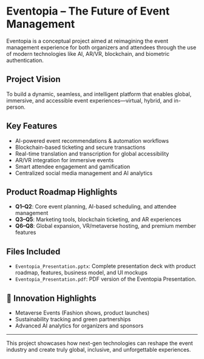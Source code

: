 # Eventopia – The Future of Event Management

Eventopia is a conceptual project aimed at reimagining the event management experience for both organizers and attendees through the use of modern technologies like AI, AR/VR, blockchain, and biometric authentication.

## Project Vision

To build a dynamic, seamless, and intelligent platform that enables global, immersive, and accessible event experiences—virtual, hybrid, and in-person.

## Key Features

- AI-powered event recommendations & automation workflows
- Blockchain-based ticketing and secure transactions
- Real-time translation and transcription for global accessibility
- AR/VR integration for immersive events
- Smart attendee engagement and gamification
- Centralized social media management and AI analytics

## Product Roadmap Highlights

- **Q1–Q2**: Core event planning, AI-based scheduling, and attendee management
- **Q3–Q5**: Marketing tools, blockchain ticketing, and AR experiences
- **Q6–Q8**: Global expansion, VR/metaverse hosting, and premium member features

## Files Included

- `Eventopia_Presentation.pptx`: Complete presentation deck with product roadmap, features, business model, and UI mockups
- `Eventopia_Presentation.pdf`: PDF version of the Eventopia Presentation.

## 🧠 Innovation Highlights

- Metaverse Events (Fashion shows, product launches)
- Sustainability tracking and green partnerships
- Advanced AI analytics for organizers and sponsors

---

This project showcases how next-gen technologies can reshape the event industry and create truly global, inclusive, and unforgettable experiences.
